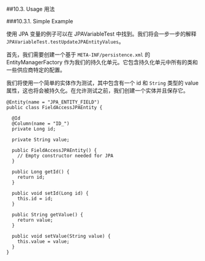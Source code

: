 ##10.3. Usage 用法

###10.3.1. Simple Example

使用 JPA 变量的例子可以在 JPAVariableTest 中找到。我们将会一步一步的解释 `JPAVariableTest.testUpdateJPAEntityValues`。

首先，我们需要创建一个基于 `META-INF/persistence.xml` 的EntityManagerFactory 作为我们的持久化单元。它包含持久化单元中所有的类和一些供应商特定的配置。

我们将使用一个简单的实体作为测试，其中包含有一个 id 和 `String` 类型的 value 属性，这也将会被持久化。在允许测试之前，我们创建一个实体并且保存它。
	
	@Entity(name = "JPA_ENTITY_FIELD")
	public class FieldAccessJPAEntity {
	
	  @Id
	  @Column(name = "ID_")
	  private Long id;
	
	  private String value;
	
	  public FieldAccessJPAEntity() {
	    // Empty constructor needed for JPA
	  }
	
	  public Long getId() {
	    return id;
	  }
	
	  public void setId(Long id) {
	    this.id = id;
	  }
	
	  public String getValue() {
	    return value;
	  }
	
	  public void setValue(String value) {
	    this.value = value;
	  }
	}